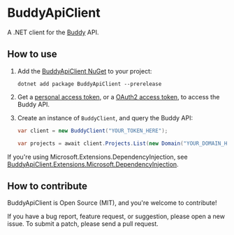# BuddyApiClient

A .NET client for the [Buddy](https://buddy.works) API.

## How to use

1. Add the [BuddyApiClient NuGet](https://www.nuget.org/packages/BuddyApiClient) to your project:

    ```
    dotnet add package BuddyApiClient --prerelease
    ```

2. Get a [personal access token](https://buddy.works/docs/api/getting-started/oauth2/personal-access-token), or a [OAuth2 access token](https://buddy.works/docs/api/getting-started/oauth2/introduction), to access the Buddy API.

3. Create an instance of `BuddyClient`, and query the Buddy API:

    ```csharp
    var client = new BuddyClient("YOUR_TOKEN_HERE");

    var projects = await client.Projects.List(new Domain("YOUR_DOMAIN_HERE"));
    ```

If you're using Microsoft.Extensions.DependencyInjection, see [BuddyApiClient.Extensions.Microsoft.DependencyInjection](https://github.com/logikfabrik/BuddyApiClient/blob/master/src/BuddyApiClient.Extensions.Microsoft.DependencyInjection/README.md).

## How to contribute

BuddyApiClient is Open Source (MIT), and you're welcome to contribute!

If you have a bug report, feature request, or suggestion, please open a new issue. To submit a patch, please send a pull request.